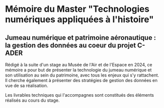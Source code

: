 # Mémoire du Master "Technologies numériques appliquées à l'histoire"

## Jumeau numérique et patrimoine aéronautique : la gestion des données au coeur du projet C-ADER

Rédigé à la suite d'un stage au Musée de l'Air et de l'Espace en 2024, ce mémoire a pour but de présenter la technologie du jumeau numérique et son utilisation au sein du patrimoine, avec tous les enjeux qui s'y rattachent. Il cherche également à présenter des stratégies de gestion des données en vue de sa réalisation.

Les livrables techniques qui l'accompagnes sont constitués des éléments réalisés au cours du stage.
